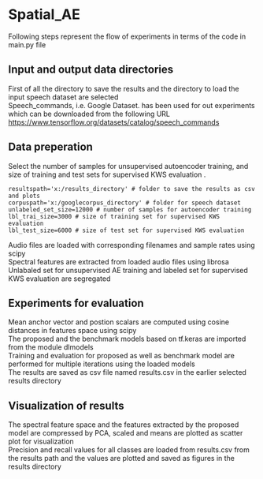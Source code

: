 # Spatial_AE
Following steps represent the flow of experiments in terms of the code in main.py file

## Input and output data directories
First of all the directory to save the results and the directory to load the input speech dataset are selected  
Speech_commands, i.e. Google Dataset. has been used for out experiments which can be downloaded from the following URL  
https://www.tensorflow.org/datasets/catalog/speech_commands

## Data preperation
Select the number of samples for unsupervised autoencoder training, and size of training and test sets for supervised KWS evaluation .

```
resultspath='x:/results_directory' # folder to save the results as csv and plots
corpuspath='x:/googlecorpus_directory' # folder for speech dataset
unlabeled_set_size=12000 # number of samples for autoencoder training
lbl_trai_size=3000 # size of training set for supervised KWS evaluation
lbl_test_size=6000 # size of test set for supervised KWS evaluation
```

Audio files are loaded with corresponding filenames and sample rates using scipy  
Spectral features are extracted from loaded audio files using librosa  
Unlabaled set for unsupervised AE training and labeled set for   supervised KWS evaluation are segregated  

## Experiments for evaluation
Mean anchor vector and postion scalars are computed using cosine distances in features space using scipy  
The proposed and the benchmark models based on tf.keras are imported from the module dlmodels  
Training and evaluation for proposed as well as benchmark model are performed for multiple iterations using the loaded models  
The results are saved as csv file named results.csv in the earlier selected results directory  

## Visualization of results
The spectral feature space and the features extracted by the proposed model are compressed by PCA, scaled and means are plotted as scatter plot for visualization  
Precision and recall values for all classes are loaded from results.csv from the results path and the values are plotted and saved as figures in the results directory
